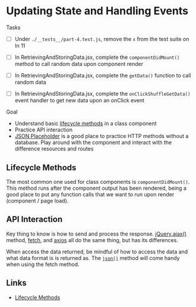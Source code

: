 # Updating State and Handling Events

Tasks
- [ ] Under `./__tests__/part-4.test.js`, remove the `x` from the test suite on ln 11
- [ ] In RetrievingAndStoringData.jsx, complete the `componentDidMount()` method to call random data upon component render
- [ ] In RetrievingAndStoringData.jsx, complete the `getData()` function to call random data
- [ ] In RetrievingAndStoringData.jsx, complete the `onClickShuffleGetData()` event handler to get new data upon an onClick event


Goal
* Understand basic [lifecycle methods](https://reactjs.org/docs/state-and-lifecycle.html#adding-lifecycle-methods-to-a-class) in a class component
* Practice API interaction
* [JSON Placeholder](https://jsonplaceholder.typicode.com/) is a good place to practice HTTP methods without a database. Play around with the component and interact with the difference resources and routes


## Lifecycle Methods
The most common one used for class components is `componentDidMount()`. This method runs after the component output has been rendered, being a good place to put any function calls that we want to run upon render (component / page load).

## API Interaction
Key thing to know is how to send and process the response. [jQuery.ajax()](https://developer.mozilla.org/en-US/docs/Web/API/Body/json) method, [fetch](https://developer.mozilla.org/en-US/docs/Web/API/Fetch_API), and [axios](https://github.com/axios/axios) all do the same thing, but has its differences.

When access the data returned, be mindful of how to access the data and what data format is is returned as. The [`json()`](https://developer.mozilla.org/en-US/docs/Web/API/Body/json) method will come handy when using the fetch method.



## Links
- [Lifecycle Methods](RetrievingAndStoringData.jsx)